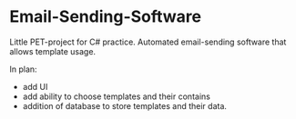 # Email-Sending-Software
Little PET-project for C# practice. Automated email-sending software that allows template usage. 

In plan: 
- add UI
- add ability to choose templates and their contains
- addition of database to store templates and their data.
